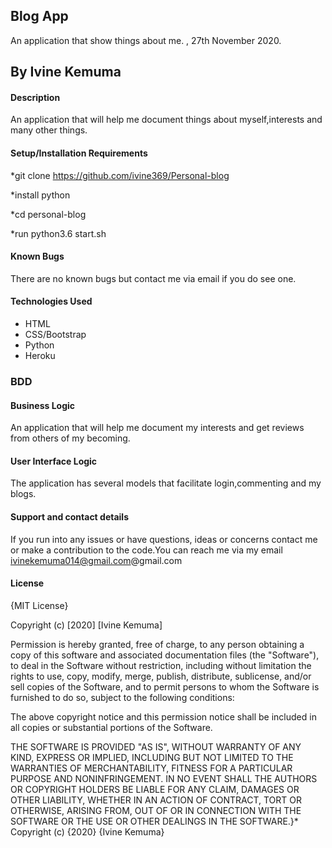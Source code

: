 ## Blog App
  An application that show things about me. , 27th November 2020.
## By Ivine Kemuma
#### Description
  An application that will help me document things about myself,interests and many other things.

#### Setup/Installation Requirements
 *git clone https://github.com/ivine369/Personal-blog

 *install python

 *cd personal-blog

 *run python3.6 start.sh
#### Known Bugs
 There are no known bugs but contact me via email if you do see one.

#### Technologies Used

 * HTML
 * CSS/Bootstrap
 * Python
 * Heroku
 
### BDD
#### Business Logic
 An application that will help me document my interests and get reviews from others of my becoming.

#### User Interface Logic
 The application has several models that facilitate login,commenting and my blogs.

#### Support and contact details
 If you run into any issues or have questions, ideas or concerns contact me or make a contribution to the code.You can reach me via my email ivinekemuma014@gmail.com@gmail.com

#### License
{MIT License}

Copyright (c) [2020] [Ivine Kemuma]

Permission is hereby granted, free of charge, to any person obtaining a copy of this software and associated documentation files (the "Software"), to deal in the Software without restriction, including without limitation the rights to use, copy, modify, merge, publish, distribute, sublicense, and/or sell copies of the Software, and to permit persons to whom the Software is furnished to do so, subject to the following conditions:

The above copyright notice and this permission notice shall be included in all copies or substantial portions of the Software.

THE SOFTWARE IS PROVIDED "AS IS", WITHOUT WARRANTY OF ANY KIND, EXPRESS OR IMPLIED, INCLUDING BUT NOT LIMITED TO THE WARRANTIES OF MERCHANTABILITY, FITNESS FOR A PARTICULAR PURPOSE AND NONINFRINGEMENT. IN NO EVENT SHALL THE AUTHORS OR COPYRIGHT HOLDERS BE LIABLE FOR ANY CLAIM, DAMAGES OR OTHER LIABILITY, WHETHER IN AN ACTION OF CONTRACT, TORT OR OTHERWISE, ARISING FROM, OUT OF OR IN CONNECTION WITH THE SOFTWARE OR THE USE OR OTHER DEALINGS IN THE SOFTWARE.}* Copyright (c) {2020} {Ivine Kemuma}